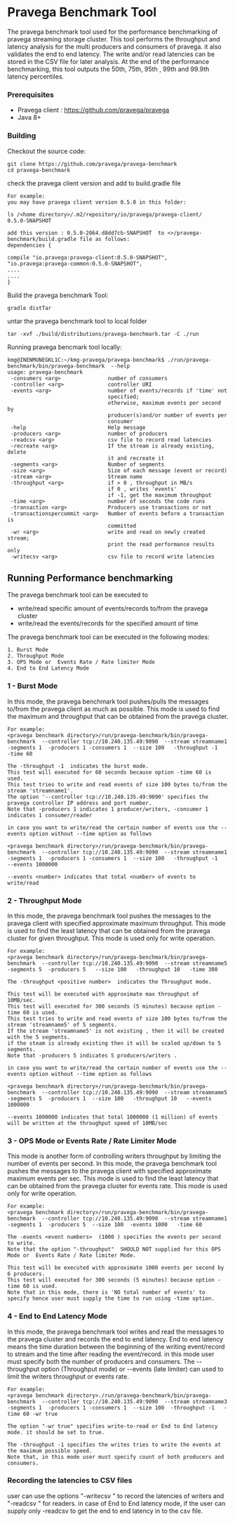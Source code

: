 <!--
Copyright (c) 2017 Dell Inc., or its subsidiaries. All Rights Reserved.

Licensed under the Apache License, Version 2.0 (the "License");
you may not use this file except in compliance with the License.
You may obtain a copy of the License at

    http://www.apache.org/licenses/LICENSE-2.0
-->

# Pravega Benchmark Tool

The pravega benchmark tool used for the performance benchmarking of pravega streaming storage cluster.
This tool performs the throughput and latency analysis for the multi producers and consumers of pravega.
it also validates the end to end latency. The write and/or read latencies can be stored in the CSV file for later analysis.
At the end of the performance benchmarking, this tool outputs the 50th, 75th, 95th , 99th and 99.9th latency percentiles.


### Prerequisites

- Pravega client : https://github.com/pravega/pravega
- Java 8+

### Building

Checkout the source code:

```
git clone https://github.com/pravega/pravega-benchmark
cd pravega-benchmark
```

check the pravega client version and add to build.gradle file

```
For example:
you may have pravega client version 0.5.0 in this folder:

ls /<home directory>/.m2/repository/io/pravega/pravega-client/
0.5.0-SNAPSHOT

add this version : 0.5.0-2064.d8dd7cb-SNAPSHOT  to <>/pravega-benchmark/build.gradle file as follows:
dependencies {

compile "io.pravega:pravega-client:0.5.0-SNAPSHOT",
"io.pravega:pravega-common:0.5.0-SNAPSHOT",
....
....
}
```

Build the pravega benchmark Tool:

```
gradle distTar
```

untar the pravega benchmark tool to local folder

```
tar -xvf ./build/distributions/pravega-benchmark.tar -C ./run
```

Running pravega bencmark tool locally:

```
kmg@INENMUNEGKL1C:~/kmg-pravega/pravega-benchmark$ ./run/pravega-benchmark/bin/pravega-benchmark  --help
usage: pravega-benchmark
 -consumers <arg>               number of consumers
 -controller <arg>              controller URI
 -events <arg>                  number of events/records if 'time' not
                                specified;
                                otherwise, maximum events per second by
                                producer(s)and/or number of events per
                                consumer
 -help                          Help message
 -producers <arg>               number of producers
 -readcsv <arg>                 csv file to record read latencies
 -recreate <arg>                If the stream is already existing, delete
                                it and recreate it
 -segments <arg>                Number of segments
 -size <arg>                    Size of each message (event or record)
 -stream <arg>                  Stream name
 -throughput <arg>              if > 0 , throughput in MB/s
                                if 0 , writes 'events'
                                if -1, get the maximum throughput
 -time <arg>                    number of seconds the code runs
 -transaction <arg>             Producers use transactions or not
 -transactionspercommit <arg>   Number of events before a transaction is
                                committed
 -wr <arg>                      write and read on newly created stream;
                                print the read performance results only
 -writecsv <arg>                csv file to record write latencies
```

## Running Performance benchmarking

The pravega benchmark tool can be executed to
 - write/read specific amount of events/records to/from the pravega cluster
 - write/read the events/records for the specified amount of time

The pravega benchmark tool can be executed in the following modes:
```
1. Burst Mode
2. Throughput Mode
3. OPS Mode or  Events Rate / Rate limiter Mode
4. End to End Latency Mode
```

### 1 - Burst Mode
In this mode, the pravega benchmark tool pushes/pulls the messages to/from the pravega client as much as possible.
This mode is used to find the maximum and throughput that can be obtained from the pravega cluster.

```
For example:
<pravega benchmark directory>/run/pravega-benchmark/bin/pravega-benchmark  --controller tcp://10.240.135.49:9090  --stream streamname1  -segments 1  -producers 1 -consumers 1  --size 100   -throughput -1   -time 60

The -throughput -1  indicates the burst mode.
This test will executed for 60 seconds because option -time 60 is used.
This test tries to write and read events of size 100 bytes to/from the stream 'streamname1'.
The option '--controller tcp://10.240.135.49:9090' specifies the pravega controller IP address and port number.
Note that -producers 1 indicates 1 producer/writers, -consumer 1 indicates 1 consumer/reader

in case you want to write/read the certain number of events use the --events option without --time option as follows

<pravega benchmark directory>/run/pravega-benchmark/bin/pravega-benchmark  --controller tcp://10.240.135.49:9090  --stream streamname1  -segments 1  -producers 1 -consumers 1  --size 100   -throughput -1   --events 1000000

--events <number> indicates that total <number> of events to write/read
```

### 2 - Throughput Mode
In this mode, the pravega benchmark tool pushes the messages to the pravega client with specified approximate maximum throughput.
This mode is used to find the least latency  that can be obtained from the pravega cluster for given throughput.
This mode is used only for write operation.

```
For example:
<pravega benchmark directory>/run/pravega-benchmark/bin/pravega-benchmark  --controller tcp://10.240.135.49:9090  --stream streamname5  -segments 5  -producers 5   --size 100   -throughput 10   -time 300

The -throughput <positive number>  indicates the Throughput mode.

This test will be executed with approximate max throughput of 10MB/sec.
This test will executed for 300 seconds (5 minutes) because option -time 60 is used.
This test tries to write and read events of size 100 bytes to/from the stream 'streamname5' of 5 segments.
If the stream 'streamname5' is not existing , then it will be created with the 5 segments.
if the steam is already existing then it will be scaled up/down to 5 segments.
Note that -producers 5 indicates 5 producers/writers .

in case you want to write/read the certain number of events use the --events option without --time option as follows

<pravega benchmark directory>/run/pravega-benchmark/bin/pravega-benchmark  --controller tcp://10.240.135.49:9090  --stream streamname5  -segments 5  -producers 1  --size 100   -throughput 10   --events 1000000

--events 1000000 indicates that total 1000000 (1 million) of events will be written at the throughput speed of 10MB/sec
```

### 3 - OPS Mode or  Events Rate / Rate Limiter Mode
This mode is another form of controlling writers throughput by limiting the number of events per second.
In this mode, the pravega benchmark tool pushes the messages to the pravega client with specified approximate maximum events per sec.
This mode is used to find the least latency  that can be obtained from the pravega cluster for events rate.
This mode is used only for write operation.

```
For example:
<pravega benchmark directory>/run/pravega-benchmark/bin/pravega-benchmark  --controller tcp://10.240.135.49:9090  --stream streamname1  -segments 1  -producers 5  --size 100  -events 1000   -time 60

The -events <event numbers>  (1000 ) specifies the events per second to write.
Note that the option "-throughput"  SHOULD NOT supplied for this OPS Mode or  Events Rate / Rate limiter Mode.

This test will be executed with approximate 1000 events per second by 6 producers.
This test will executed for 300 seconds (5 minutes) because option -time 60 is used.
Note that in this mode, there is 'NO total number of events' to specify hence user must supply the time to run using -time option.
```

### 4 - End to End Latency Mode
In this mode, the pravega benchmark tool writes and read the messages to the pravega cluster and records the end to end latency.
End to end latency means the time duration between the beginning of the writing event/record to stream and the time after reading the event/record.
in this mode user must specify both the number of producers and consumers.
The --throughput option (Throughput mode) or --events (late limiter) can used to limit the writers throughput or events rate.

```
For example:
<pravega benchmark directory>./run/pravega-benchmark/bin/pravega-benchmark  --controller tcp://10.240.135.49:9090  --stream streamname3  -segments 1  -producers 1 -consumers 1  --size 100  -throughput -1   -time 60 -wr true

The option "-wr true" specifies write-to-read or End to End latency mode. it should be set to true.

The -throughput -1 specifies the writes tries to write the events at the maximum possible speed.
Note that, in this mode user must specify count of both producers and consumers.
```

### Recording the latencies to CSV files
user can use the options "-writecsv  <file name>" to record the latencies of writers and "-readcsv <file name>" for readers.
in case of End to End latency mode, if the user can supply only -readcsv to get the end to end latency in to the csv file.

